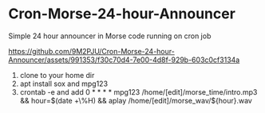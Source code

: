 # Cron-Morse-24-hour-Announcer
Simple 24 hour announcer in Morse code running on cron job



https://github.com/9M2PJU/Cron-Morse-24-hour-Announcer/assets/991353/f30c70d4-7e00-4d8f-929b-603c0cf3134a



1. clone to your home dir
2. apt install sox and mpg123
3. crontab -e and add 0 * * * * mpg123 /home/[edit]/morse_time/intro.mp3 && hour=$(date +\%H) && aplay /home/[edit]/morse_wav/${hour}.wav


